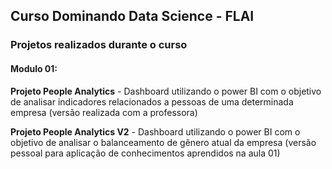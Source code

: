## Curso Dominando Data Science - FLAI

### Projetos realizados durante o curso

#### Modulo 01: 
**Projeto People Analytics** - Dashboard utilizando o power BI com o objetivo de analisar indicadores relacionados a pessoas de uma determinada empresa (versão realizada com a professora)

**Projeto People Analytics V2** - Dashboard utilizando o power BI com o objetivo de analisar o balanceamento de gênero atual da empresa (versão pessoal para aplicação de conhecimentos aprendidos na aula 01)
